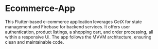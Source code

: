 # Ecommerce-App
This Flutter-based e-commerce application leverages GetX for state management and Firebase for backend services. It offers user authentication, product listings, a shopping cart, and order processing, all within a responsive UI. The app follows the MVVM architecture, ensuring clean and maintainable code.
